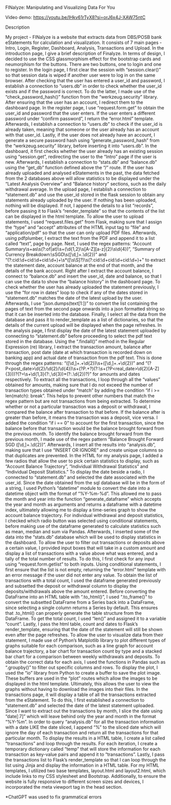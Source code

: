 FINalyze: Manipulating and Visualizing Data For You



Video demo:
https://youtu.be/lHkv61rTyX8?si=orJ6x4J-XAW75ntC


Description

My project - FINalyze is a website that extracts data from DBS/POSB bank eStatements for calculation and visualization. It consists of 7 main pages - Intro, Login, Register, Dashboard, Analysis, Transactions and Upload.
In the introduction page, I give a brief description of Finalyze. In terms of design, I decided to use the CSS glassmorphism effect for the bootstrap cards and neumorphism for the buttons. There are two buttons, one to login and one to register.
In the login page, I first clear the session with “session.clear()” so that session data is wiped if another user were to log in on the same browser. After checking that the user has entered a user_id and password, I establish a connection to “users.db” in order to check whether the user_id exists and if the password is correct. To do the latter, I made use of the “check_password_hash()” function from the “werkzeug.security” library. After ensuring that the user has an account, I redirect them to the dashboard page.
In the register page, I use “request.form.get” to obtain the user_id and password that the user enters. If the user enters a different password under “confirm password”, I return the “error.html” template. Afterwards, I establish a connection to “users.db” to check if the user_id is already taken, meaning that someone or the user already has an account with that user_id. Lastly, if the user does not already have an account, I generate a secure password hash using “generate_password_hash” from the “werkzeug.security” library, before inserting it into “users.db”.
In the dashboard, it first checks whether the user already has an existing session using “session.get”, redirecting the user to the “Intro” page if the user is new. Afterwards, I establish a connection to “stats.db” and “balance.db” using the “get_db” function defined above the “/” route. If the user has already uploaded and analysed eStatements in the past, the data fetched from the 2 databases above will allow statistics to be displayed under the “Latest Analysis Overview” and “Balance history” sections, such as the daily withdrawal average.
In the upload page, I establish a connection to “statement.db” and use the user_id stored in the flask session to obtain any statements already uploaded by the user. If nothing has been uploaded, nothing will be displayed. If not, I append the details to a list “records”, before passing it to Flask’s “render_template” so that the contents of the list can be displayed in the html template. To allow the user to upload statements, I used “request.files.get” from Flask, making sure that I assign the “type” and “accept” attributes of the HTML input tag to “file” and “application/pdf” so that the user can only upload PDF files. Afterwards, using pdfplumber, I extract the text from the PDF and append it to a list called “text”, page by page. Next, I used the regex patterns: “Account Summary\s+as\s(?:of|at)\s+(\d{1,2}\s[A-Z][a-z]{2}\s\d{4})”, “Summary of Currency Breakdown:\sSGD\s([\d,]+.\d{2})" and “(?:cid:\d+cid:\d+cid:\d+)+\s*([\s\S]?)\s(?:cid:\d+cid:\d+cid:\d+)+" to extract the statement date, account balance at the end of that month, and the details of the bank account. Right after I extract the account balance, I connect to “balance.db” and insert the user_id, date and balance, so that I can use the data to show the “balance history” in the dashboard page. To check whether the user has already uploaded the statement previously, I use the “for row in dates” loop to check if any of the dates stored in “statement.db” matches the date of the latest upload by the user. Afterwards, I use “json.dumps(text[1:])” to convert the list containing the pages of text from the second page onwards into a json formatted string so that it can be inserted into the database. Finally, I select all the data from the database and pass it to render_template as a list of dictionaries, so that the details of the current upload will be displayed when the page refreshes.
In the analysis page, I first display the date of the latest statement uploaded by connecting to “statement.db” before proceeding to select the pdf text stored in the database. Using the “.findall()” method in the Regular Expression (re) library, I extract the transaction amount, balance after transaction, post date (date at which transaction is recorded down on banking app) and actual date of transaction from the pdf text. This is done through the regex patterns: “([\d,]+.+\d{2})\s+([\d,]+.+\d{2})” and “(?P<post_date>\d{2}/\d{2}/\d{4})\s+(?P<type>.+?)(?:\s+(?P<real_date>\d{2}[A-Z]{3}))?(?=\s+\d{1,3}(?:,\d{3})*(?:.\d{2})?)” for amounts and dates respectively. To extract all the transactions, I loop through all the “values” obtained for amounts, making sure that I do not exceed the number of transaction types obtained under “match” by adding the condition “if i >= len(match): break”. This helps to prevent other numbers that match the regex pattern but are not transactions from being extracted. To determine whether or not a particular transaction was a deposit or withdrawal, I compared the balance after transaction to that before. If the balance after is greater than before, it means the transaction was a deposit, vice versa. I added the condition “if i == 0” to account for the first transaction, since the balance before that transaction would be the balance brought forward from the previous month. To identify the balance brought forward from the previous month, I made use of the regex pattern “Balance Brought Forward SGD ([\d,]+.\d{2})”. Afterwards, I insert all the results into “analysis.db”, making sure that I use “INSERT OR IGNORE” and create unique columns so that duplicates are prevented.
In the HTML for my analysis page, I added a few radios that allow the user to pick certain statistics to display, such as “Account Balance Trajectory”, “Individual Withdrawal Statistics” and “Individual Deposit Statistics.” To display the date beside a radio, I connected to “statement.db” and selected the date associated with the user_id. Since the date obtained from the sql database will be in the form of a string, I used Python’s “datetime” module to convert the date into a datetime object with the format of “%Y-%m-%d”. This allowed me to pass the month and year into the function “generate_dataframe” which accepts the year and month as arguments and returns a dataframe with a datetime index, ultimately allowing me to display a time-series graph to show the account balance trajectory. For individual withdrawal and deposit statistics, I checked which radio button was selected using conditional statements, before making use of the dataframe generated to calculate statistics such as mean, median and sum via Pandas. Afterwards, I inserted some of the data into the “stats.db” database which will be used to display statistics in the dashboard. To allow the user to filter out transactions or deposits above a certain value, I provided input boxes that will take in a custom amount and display a list of transactions with a value above what was entered, and a tally of the total number of results. To do this, I first check for any input using “request.form.getlist” to both inputs. Using conditional statements, I first ensure that the list is not empty, returning the “error.html” template with an error message if the user did not enter any value. To obtain the list of transactions with a total count, I used the dataframe generated previously and subsetted the deposit or withdrawal column to display the deposits/withdrawals above the amount entered. Before converting the DataFrame into an HTML table with “.to_html()”, I used “.to_frame()” to convert the subsetted DataFrame from a Series back into a DataFrame, since selecting a single column returns a Series by default. This ensures that .to_html() can properly generate the table structure from the DataFrame. To get the total count, I used “len()” and assigned it to a variable “count”. Lastly, I pass the html table, count and dates to Flask’s render_template, ensuring that the date of the statement will still be shown even after the page refreshes. To allow the user to visualize data from their statement, I made use of Python’s Matplotlib library to plot different types of graphs suitable for each comparison, such as a line graph for account balance trajectory, a bar chart for transaction count by type and a stacked bar chart for a comparison between weekly withdrawals and deposits. To obtain the correct data for each axis, I used the functions in Pandas such as “.groupby()” to filter out specific columns and rows. To display the plot, I used the “io” library from Python to create a buffer to save the plot image. These buffers are used in the “plot” routes which allow the images to be displayed in the html template. Ultimately, this allows the user to view the graphs without having to download the images into their files.
In the transactions page, it will display a table of all the transactions extracted from the eStatement. To do this, I first established a connection to “statement.db” and selected the date of the latest statement uploaded. Since I want to extract out the transactions by month, I slice the date using “date[:7]” which will leave behind only the year and month in the format “%Y-%m”. In order to query “analysis.db” for all the transaction information with a date LIKE the date sliced, I append “%” to the sliced date which will ignore the day of each transaction and return all the transactions for that particular month. To display the results in a HTML table, I create a list called “transactions” and loop through the results. For each iteration, I create a temporary dictionary called “temp” that will store the information for each transaction as key-value pairs and append it to “transactions”. Lastly, I pass the transactions list to Flask’s render_template so that I can loop through the list using Jinja and display the information in a HTML table.
For my HTML templates, I utilized two base templates, layout.html and layout2.html, which include links to my CSS stylesheet and Bootstrap. Additionally, to ensure the website is fully responsive to different screen sizes and devices, I incorporated the meta viewport tag in the head section.

*ChatGPT was used to fix grammatical errors

